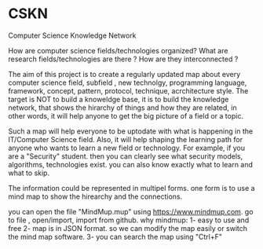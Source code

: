 # CSKN
Computer Science Knowledge Network

How are computer science fields/technologies organized? What are research fields/technologies are there ? How are they interconnected ?

The aim of this project is to create a regularly updated map about every computer science field, subfield , new technolgy, programming language, framework, concept, pattern, protocol, technique, acrchitecture style. The target is NOT to build a knoweldge base, it is to build the knowledge network, that shows the hirarchy of things and how they are related, in other words, it will help anyone to get the big picture of a field or a topic.

Such a map will help everyone to be uptodate with what is happening in the IT/Computer Science field. Also, it will help shaping the learning path for anyone who wants to learn a new field or technology. For example, if you are a "Security" student. then you can clearly see what security models, algorithms, technologies exist. you can also know exactly what to learn and what to skip. 

The information could be represented in multipel forms. one form is to use a mind map to show the hirearchy and the connections.

you can open the file "MindMup.mup"  using https://www.mindmup.com. go to file , open/import, import from github. 
why mindmup:
1- easy to use and free
2- map is in JSON format. so we can modify the map easily or switch the mind map software. 
3- you can search the map using "Ctrl+F"
